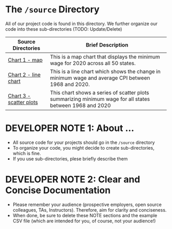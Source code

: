 # The `/source` Directory

All of our project code is found in this directory.  We further organize our code into 
these sub-directories (TODO: Update/Delete)

|Source Directories | Brief Description|
|---------------| -----------------|
|[Chart 1 - map](../source/chart1.R) | This is a map chart that displays the minimum wage for 2020 across all 50 states. 
|[Chart 2 - line chart](../source/chart2.R) | This is a line chart which shows the change in minimum wage and average CPI between 1968 and 2020.
|[Chart 3 - scatter plots](../source/chart3.R) | This chart shows a series of scatter plots summarizing minimum wage for all states between 1968 and 2020



# DEVELOPER NOTE 1: About ... 
* All source code for your projects should go in the `/source` directory
* To organize your code, you might decide to create sub-directories, which is fine.
* If you use sub-directories, plese briefly describe them

# DEVELOPER NOTE 2:  Clear and Concise Documentation
* Please remember your audience (prospective employers, open source colleagues, TAs, Instructors). Therefore, 
aim for clarity and conciseness.
* When done, be sure to delete these NOTE sections and the example CSV file (which are intended for you, of course, not your audience!)
